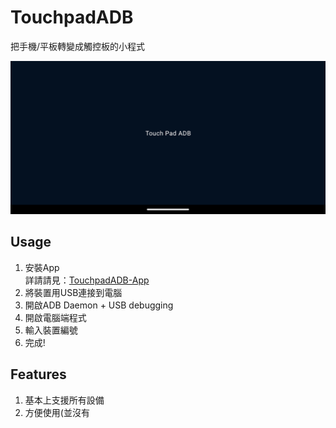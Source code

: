 # TouchpadADB

把手機/平板轉變成觸控板的小程式

![](preview.png)

## Usage

1. 安裝App  
詳請請見：[TouchpadADB-App](https://github.com/Chaoray/TouchpadADB-App)
2. 將裝置用USB連接到電腦
3. 開啟ADB Daemon + USB debugging
4. 開啟電腦端程式
5. 輸入裝置編號
6. 完成!

## Features
1. 基本上支援所有設備
2. 方便使用(並沒有
